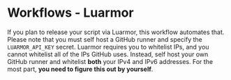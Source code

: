 # Workflows - Luarmor

If you plan to release your script via Luarmor, this workflow automates that.
Please note that you must self host a GitHub runner and specify the `LUARMOR_API_KEY` secret.
Luarmor requires you to whitelist IPs, and you cannot whitelist all of the IPs GitHub uses.
Instead, self host your own GitHub runner and whitelist **both** your IPv4 and IPv6 addresses.
For the most part, **you need to figure this out by yourself**.
